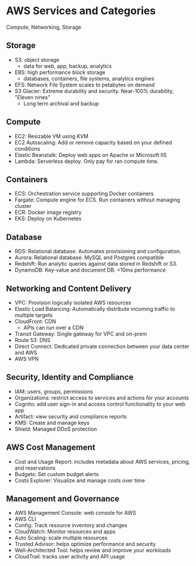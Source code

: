 # AWS Services and Categories
Compute, Networking, Storage

## Storage
* S3: object storage
    * data for web, app, backup, analytics
* EBS: high performance block storage
    * databases, containers, file systems, analytics engines
* EFS: Network File System scales to petabytes on demand
* S3 Glacier: Extreme durability and security. Near-100% durability, "Eleven nines"
    * Long term archival and backup

## Compute
* EC2: Resizable VM using KVM
* EC2 Autoscaling: Add or remove capacity based on your defined conditions
* Elastic Beanstalk: Deploy web apps on Apache or Microsoft IIS
* Lambda: Serverless deploy. Only pay for ran compute time.

## Containers
* ECS: Orchestration service supporting Docker containers
* Fargate: Compute engine for ECS. Run containers without managing cluster
* ECR: Docker image registry
* EKS: Deploy on Kubernetes


## Database
* RDS: Relational database. Automates provisioning and configuration.
* Aurora: Relational database. MySQL and Postgres compatible
* Redshift: Run analytic queries against data stored in Redshift or S3.
* DynamoDB: Key-value and document DB. <10ms performance

## Networking and Content Delivery
* VPC: Provision logically isolated AWS resources
* Elastic Load Balancing: Automatically distribute incoming traffic to multiple targets
* CloudFront: CDN
    * APIs can run over a CDN
* Transit Gateway: Single gateway for VPC and on-prem
* Route 53: DNS
* Direct Connect: Dedicated private connection between your data center and AWS
* AWS VPN

## Security, Identity and Compliance
* IAM: users, groups, permissions
* Organizations: restrict access to services and actions for your accounts
* Cognito: add user sign-in and access control functionality to your web app
* Artifact: view security and compliance reports
* KMS: Create and manage keys
* Shield: Managed DDoS protection

## AWS Cost Management
* Cost and Usage Report: includes metadata about AWS services, pricing, and reservations
* Budgets: Set custom budget alerts
* Costs Explorer: Visualize and manage costs over time

## Management and Governance
* AWS Management Console: web console for AWS
* AWS CLI
* Config: Track resource inventory and changes
* CloudWatch: Monitor resources and apps
* Auto Scaling: scale multiple resources
* Trusted Advisor: helps optimize performance and security
* Well-Architected Tool: helps review and improve your workloads
* CloudTrail: tracks user activity and API usage
